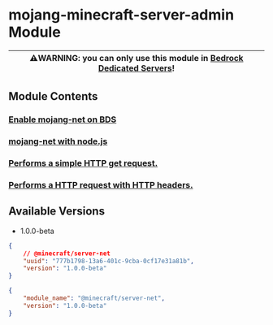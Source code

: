 # mojang-minecraft-server-admin Module

| ⚠️WARNING: you can only use this module in [Bedrock Dedicated Servers](https://www.minecraft.net/en-us/download/server/bedrock)! |
| --- |

## Module Contents

### [Enable mojang-net on BDS](./enbale-mojang-net.md)

### [mojang-net with node.js](./mcnet-with-nodejs/)

<!-- August 2022 update -->

### [Performs a simple HTTP get request.](./http-get/)

### [Performs a HTTP request with HTTP headers.](./http-request/)

## Available Versions
- 1.0.0-beta
```json
{
    // @minecraft/server-net
    "uuid": "777b1798-13a6-401c-9cba-0cf17e31a81b",
    "version": "1.0.0-beta"
}
```
```json
{
    "module_name": "@minecraft/server-net",
    "version": "1.0.0-beta"
}
```